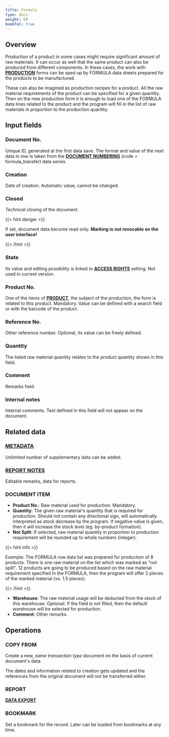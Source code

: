 ```yaml
---
title: Formula
type: docs
weight: 60
bookToC: true
---
```


## Overview

Production of a product in some cases might require significant amount of raw materials. It can occur as well that the same product can also be produced from different components. In these cases, the work with [**PRODUCTION**](/docs/client/stock/production) forms can be sped up by FORMULA data sheets prepared for the products to be manufactured.

These can also be imagined as production recipes for a product. All the raw material requirements of the product can be specified for a given quantity. Then on the new production form it is enough to load one of the FORMULA data lines related to the product and the program will fill in the list of raw materials in proportion to the production quantity.

## Input fields

### Document No.
Unique ID, generated at the first data save. The format and value of the next data in row is taken from the [**DOCUMENT NUMBERING**](/docs/client/settings/numberdef) (code = formula_transfer) data series.

### Creation
Date of creation. Automatic value, cannot be changed.

### Closed
*Technical* closing of the document.

{{< hint danger >}}

If set, document data become read only. **Marking is not revocable on the user interface!**

{{< /hint >}}

### State
Its value and editing possibility is linked to [**ACCESS RIGHTS**](/docs/client/settings/usergroup#supervisor) setting. Not used in current version.

### Product No.
One of the items of [**PRODUCT**](/docs/client/resources/product), the subject of the production, the form is related to this product. Mandatory. Value can be defined with a search field or with the barcode of the product.

### Reference No.
Other reference number. Optional, its value can be freely defined.

### Quantity
The listed raw material quantity relates to the product quantity shown in this field.
                
### Comment
Remarks field.

### Internal notes
Internal comments. Text defined in this field will not appear on the document.

## Related data

### [**METADATA**](/docs/client/settings/metadata)
Unlimited number of supplementary data can be added.

### [**REPORT NOTES**](/docs/client/program/notes)
Editable remarks, data for reports.

### DOCUMENT ITEM 
- **Product No.**: Raw material used for production. Mandatory.
- **Quantity**: The given raw material's quantity that is required for production. Should not contain any directional sign, will automatically interpreted as stock decrease by the program. If negative value is given, then it will increase the stock level (eg. by-product formation).
- **Not Split**: If selected, raw material quantity in proportion to production requirement will be rounded up to whole numbers (integer).

{{< hint info >}}

Example: The FORMULA row data list was prepared for production of 8 products. There is one raw material on the list which was marked as "not split". 12 products are going to be produced based on the raw material requirement specified in the FORMULA, then the program will offer 2 pieces of the marked material (vs. 1.5 pieces).

{{< /hint >}}

- **Warehouse**: The raw material usage will be deducted from the stock of this warehouse. Optional. If the field is not filled, then the default warehouse will be selected for production.
- **Comment**: Other remarks.

## Operations

### COPY FROM
Create a new, *same transaction type* document on the basis of current document's data. 

The dates and information related to creation gets updated and the references from the original document will not be transferred either.

### REPORT
[**DATA EXPORT**](/docs/client/program/export)

### BOOKMARK
Set a bookmark for the record. Later can be loaded from bookmarks at any time.
